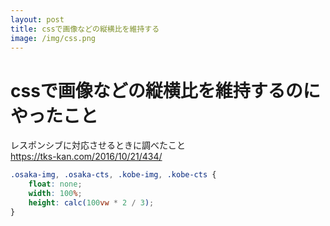 ```yaml
---
layout: post
title: cssで画像などの縦横比を維持する
image: /img/css.png
---
```


# cssで画像などの縦横比を維持するのにやったこと

レスポンシブに対応させるときに調べたこと   
https://tks-kan.com/2016/10/21/434/   

```css
.osaka-img, .osaka-cts, .kobe-img, .kobe-cts {
    float: none;
    width: 100%;
    height: calc(100vw * 2 / 3);
}
```
